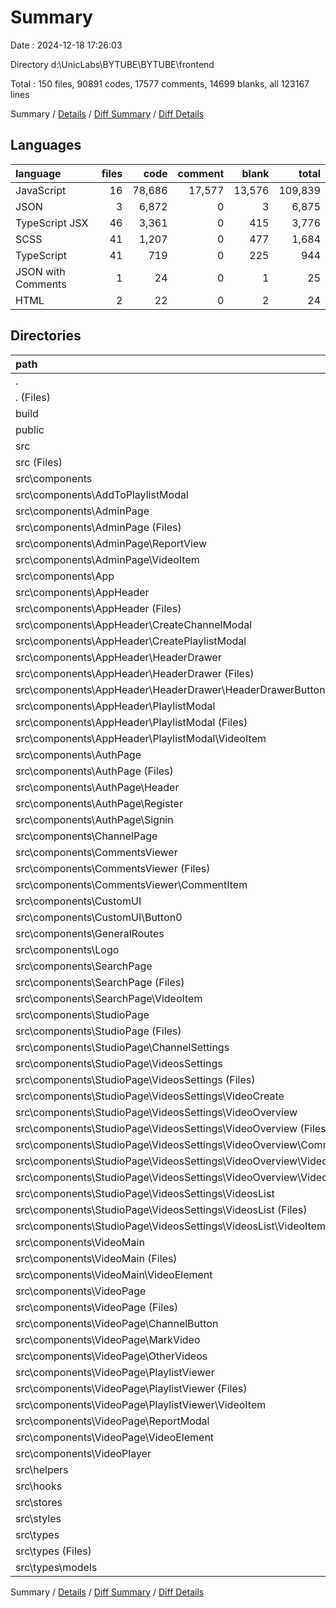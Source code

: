 # Summary

Date : 2024-12-18 17:26:03

Directory d:\\UnicLabs\\BYTUBE\\BYTUBE\\frontend

Total : 150 files,  90891 codes, 17577 comments, 14699 blanks, all 123167 lines

Summary / [Details](details.md) / [Diff Summary](diff.md) / [Diff Details](diff-details.md)

## Languages
| language | files | code | comment | blank | total |
| :--- | ---: | ---: | ---: | ---: | ---: |
| JavaScript | 16 | 78,686 | 17,577 | 13,576 | 109,839 |
| JSON | 3 | 6,872 | 0 | 3 | 6,875 |
| TypeScript JSX | 46 | 3,361 | 0 | 415 | 3,776 |
| SCSS | 41 | 1,207 | 0 | 477 | 1,684 |
| TypeScript | 41 | 719 | 0 | 225 | 944 |
| JSON with Comments | 1 | 24 | 0 | 1 | 25 |
| HTML | 2 | 22 | 0 | 2 | 24 |

## Directories
| path | files | code | comment | blank | total |
| :--- | ---: | ---: | ---: | ---: | ---: |
| . | 150 | 90,891 | 17,577 | 14,699 | 123,167 |
| . (Files) | 5 | 6,957 | 0 | 6 | 6,963 |
| build | 16 | 78,636 | 17,577 | 13,575 | 109,788 |
| public | 1 | 11 | 0 | 1 | 12 |
| src | 128 | 5,287 | 0 | 1,117 | 6,404 |
| src (Files) | 3 | 54 | 0 | 14 | 68 |
| src\\components | 86 | 4,474 | 0 | 863 | 5,337 |
| src\\components\\AddToPlaylistModal | 2 | 99 | 0 | 19 | 118 |
| src\\components\\AdminPage | 6 | 366 | 0 | 55 | 421 |
| src\\components\\AdminPage (Files) | 2 | 167 | 0 | 21 | 188 |
| src\\components\\AdminPage\\ReportView | 2 | 55 | 0 | 7 | 62 |
| src\\components\\AdminPage\\VideoItem | 2 | 144 | 0 | 27 | 171 |
| src\\components\\App | 1 | 13 | 0 | 4 | 17 |
| src\\components\\AppHeader | 14 | 901 | 0 | 167 | 1,068 |
| src\\components\\AppHeader (Files) | 2 | 187 | 0 | 47 | 234 |
| src\\components\\AppHeader\\CreateChannelModal | 2 | 163 | 0 | 28 | 191 |
| src\\components\\AppHeader\\CreatePlaylistModal | 2 | 96 | 0 | 13 | 109 |
| src\\components\\AppHeader\\HeaderDrawer | 5 | 280 | 0 | 52 | 332 |
| src\\components\\AppHeader\\HeaderDrawer (Files) | 3 | 228 | 0 | 30 | 258 |
| src\\components\\AppHeader\\HeaderDrawer\\HeaderDrawerButton | 2 | 52 | 0 | 22 | 74 |
| src\\components\\AppHeader\\PlaylistModal | 3 | 175 | 0 | 27 | 202 |
| src\\components\\AppHeader\\PlaylistModal (Files) | 1 | 101 | 0 | 9 | 110 |
| src\\components\\AppHeader\\PlaylistModal\\VideoItem | 2 | 74 | 0 | 18 | 92 |
| src\\components\\AuthPage | 9 | 302 | 0 | 75 | 377 |
| src\\components\\AuthPage (Files) | 1 | 11 | 0 | 3 | 14 |
| src\\components\\AuthPage\\Header | 2 | 15 | 0 | 5 | 20 |
| src\\components\\AuthPage\\Register | 3 | 151 | 0 | 39 | 190 |
| src\\components\\AuthPage\\Signin | 3 | 125 | 0 | 28 | 153 |
| src\\components\\ChannelPage | 2 | 148 | 0 | 28 | 176 |
| src\\components\\CommentsViewer | 3 | 258 | 0 | 44 | 302 |
| src\\components\\CommentsViewer (Files) | 2 | 162 | 0 | 32 | 194 |
| src\\components\\CommentsViewer\\CommentItem | 1 | 96 | 0 | 12 | 108 |
| src\\components\\CustomUI | 2 | 31 | 0 | 10 | 41 |
| src\\components\\CustomUI\\Button0 | 2 | 31 | 0 | 10 | 41 |
| src\\components\\GeneralRoutes | 1 | 34 | 0 | 3 | 37 |
| src\\components\\Logo | 2 | 23 | 0 | 3 | 26 |
| src\\components\\SearchPage | 4 | 163 | 0 | 29 | 192 |
| src\\components\\SearchPage (Files) | 2 | 94 | 0 | 14 | 108 |
| src\\components\\SearchPage\\VideoItem | 2 | 69 | 0 | 15 | 84 |
| src\\components\\StudioPage | 19 | 1,198 | 0 | 225 | 1,423 |
| src\\components\\StudioPage (Files) | 3 | 89 | 0 | 20 | 109 |
| src\\components\\StudioPage\\ChannelSettings | 2 | 201 | 0 | 36 | 237 |
| src\\components\\StudioPage\\VideosSettings | 14 | 908 | 0 | 169 | 1,077 |
| src\\components\\StudioPage\\VideosSettings (Files) | 2 | 26 | 0 | 8 | 34 |
| src\\components\\StudioPage\\VideosSettings\\VideoCreate | 2 | 342 | 0 | 54 | 396 |
| src\\components\\StudioPage\\VideosSettings\\VideoOverview | 6 | 403 | 0 | 74 | 477 |
| src\\components\\StudioPage\\VideosSettings\\VideoOverview (Files) | 2 | 48 | 0 | 8 | 56 |
| src\\components\\StudioPage\\VideosSettings\\VideoOverview\\CommentsOverview | 1 | 17 | 0 | 4 | 21 |
| src\\components\\StudioPage\\VideosSettings\\VideoOverview\\VideoEdit | 2 | 309 | 0 | 57 | 366 |
| src\\components\\StudioPage\\VideosSettings\\VideoOverview\\VideoStats | 1 | 29 | 0 | 5 | 34 |
| src\\components\\StudioPage\\VideosSettings\\VideosList | 4 | 137 | 0 | 33 | 170 |
| src\\components\\StudioPage\\VideosSettings\\VideosList (Files) | 2 | 81 | 0 | 17 | 98 |
| src\\components\\StudioPage\\VideosSettings\\VideosList\\VideoItem | 2 | 56 | 0 | 16 | 72 |
| src\\components\\VideoMain | 3 | 146 | 0 | 38 | 184 |
| src\\components\\VideoMain (Files) | 1 | 40 | 0 | 7 | 47 |
| src\\components\\VideoMain\\VideoElement | 2 | 106 | 0 | 31 | 137 |
| src\\components\\VideoPage | 15 | 715 | 0 | 143 | 858 |
| src\\components\\VideoPage (Files) | 2 | 210 | 0 | 35 | 245 |
| src\\components\\VideoPage\\ChannelButton | 2 | 100 | 0 | 21 | 121 |
| src\\components\\VideoPage\\MarkVideo | 2 | 84 | 0 | 15 | 99 |
| src\\components\\VideoPage\\OtherVideos | 1 | 28 | 0 | 5 | 33 |
| src\\components\\VideoPage\\PlaylistViewer | 4 | 130 | 0 | 32 | 162 |
| src\\components\\VideoPage\\PlaylistViewer (Files) | 2 | 60 | 0 | 14 | 74 |
| src\\components\\VideoPage\\PlaylistViewer\\VideoItem | 2 | 70 | 0 | 18 | 88 |
| src\\components\\VideoPage\\ReportModal | 2 | 85 | 0 | 15 | 100 |
| src\\components\\VideoPage\\VideoElement | 2 | 78 | 0 | 20 | 98 |
| src\\components\\VideoPlayer | 3 | 77 | 0 | 20 | 97 |
| src\\helpers | 7 | 134 | 0 | 38 | 172 |
| src\\hooks | 10 | 277 | 0 | 70 | 347 |
| src\\stores | 5 | 85 | 0 | 32 | 117 |
| src\\styles | 6 | 97 | 0 | 38 | 135 |
| src\\types | 11 | 166 | 0 | 62 | 228 |
| src\\types (Files) | 5 | 61 | 0 | 22 | 83 |
| src\\types\\models | 6 | 105 | 0 | 40 | 145 |

Summary / [Details](details.md) / [Diff Summary](diff.md) / [Diff Details](diff-details.md)